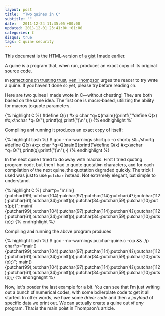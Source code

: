 ```yaml
---
layout: post
title:  "Two quines in C"
subtitle: ""
date:   2011-12-24 11:35:05 +00:00
updated: 2013-12-01 23:41:00 +01:00
categories: C
disqus: true
tags: C quine security
---
```


This document is the HTML&dash;version of [a gist][gist] I made earlier.

A quine is a program that, when run, produces an exact copy of its original
source code.

In [Reflections on trusting trust][trust], [Ken Thompson][ken] urges the
reader to try write a quine.  If you haven't done so yet, please try before
reading on.

Here are two quines I made wrote in C&mdash;without cheating! They are both
based on the same idea. The first one is macro&dash;based, utilizing the
ability for macros to quote parameters.

{% highlight C %}
#define Q(x) #x;x
char *q=Q(main(){printf("#define Q(x) #x;x\nchar *q=Q(");printf(q);printf(")\n");})
{% endhighlight %}

Compiling and running it produces an exact copy of itself:

{% highlight bash %}
$ gcc --no-warnings shortq.c -o shortq && ./shortq
#define Q(x) #x;x
char *q=Q(main(){printf("#define Q(x) #x;x\nchar *q=Q(");printf(q);printf(")\n");})
{% endhighlight %}

In the next quine I tried to do away with macros.  First I tried quoting
program code, but then I had to quote quotation characters, and for each
compilation of the next quine, the quotation degraded quickly.  The trick I
used was just to use `putchar` instead.  Not extremely elegant, but simple
to understand.

{% highlight C %}
char*p="main(){putchar(99);putchar(104);putchar(97);putchar(114);putchar(42);putchar(112);putchar(61);putchar(34);printf(p);putchar(34);putchar(59);putchar(10);put
s(p);}";
main(){putchar(99);putchar(104);putchar(97);putchar(114);putchar(42);putchar(112);putchar(61);putchar(34);printf(p);putchar(34);putchar(59);putchar(10);puts(p);}
{% endhighlight %}

Compiling and running the above program produces

{% highlight bash %}
$ gcc --no-warnings putchar-quine.c -o p && ./p
char*p="main(){putchar(99);putchar(104);putchar(97);putchar(114);putchar(42);putchar(112);putchar(61);putchar(34);printf(p);putchar(34);putchar(59);putchar(10);puts(p);}";
main(){putchar(99);putchar(104);putchar(97);putchar(114);putchar(42);putchar(112);putchar(61);putchar(34);printf(p);putchar(34);putchar(59);putchar(10);puts(p);}
{% endhighlight %}

Now, let's ponder the last example for a bit. You can see that I'm just
writing out a bunch of numerical codes, with some boilerplate code to get it
all started. In other words, we have some <i>driver code</i> and then a
<i>payload</i> of specific data we print out. We can actually create a quine
out of <i>any</i> program. That is the main point in Thompson's article.

[gist]: https://gist.github.com/1517172
[trust]: http://cm.bell-labs.com/who/ken/trust.html
[ken]: https://en.wikipedia.org/wiki/Ken_Thompson
